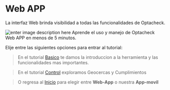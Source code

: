 
# Web APP

La interfaz Web brinda visibilidad a todas las funcionalidades de Optacheck. 

![enter image description here](https://hook-docs.s3.amazonaws.com/images/collage1.png)
Aprende el uso y manejo de Optacheck Web APP en menos de 5 minutos. 

Elije entre las siguientes opciones para entrar al tutorial:
> En el tutorial [Basico](/v1/web-app/basico/introduccion.html) te damos la introduccion a la herramienta y las funcionalidades mas importantes. 

> En el tutorial [Control](https://stackedit.io/) exploramos Geocercas y Cumplimientos 

> O regresa al [Inicio](https://docs.optacheck.com/v1/) para elegir entre **Web-App** o nuestra **App-movil**

<!--stackedit_data:
eyJoaXN0b3J5IjpbMTcxNDk2MzEwNSwxMzUwODIzODI3LC0xNT
E4Mzk0MjMwXX0=
-->
